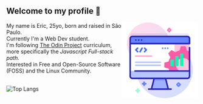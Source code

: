 ## Welcome to my profile 👋
<img src="readme.png" target="_blank" align="right" height="200px">
<span align="left">
My name is Eric, 25yo, born and raised in São Paulo. <br>
Currently I'm a Web Dev student.<br>
I'm following <a href="https://www.theodinproject.com/about" target="_blank">The Odin Project</a> curriculum, more specifically the <em>Javascript Full-stack path.</em></br>
Interested in Free and Open-Source Software (FOSS) and the Linux Community.
</span>
<br> 
<br>

![Top Langs](https://github-readme-stats.vercel.app/api/top-langs/?username=ericsrodrigues&layout=compact&bg_color=24273a&text_color=cad3f5&icon_color=c6a0f6&title_color=8bd5ca)

